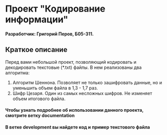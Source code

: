 ﻿# Проект "Кодирование информации"
#### Разработчик: Григорий Перов, Б05-311.


## Краткое описание
Перед вами небольшой проект, позволяющий кодировать и декодировать 
текстовые (*.txt) файлы. В нем реализованы два алгоритмa:  <br>
1) Алгоритм Шеннона. Позволяет не только зашифровать данные, но 
и уменьшить объем файла в 1,3  - 1,7 раз.
2) Шифр Цезаря. Один из самых несложных шифров. Не изменяет объем 
итогового файла. <br>

#### Чтобы узнать подробнее об использовании данного проекта, смотрите ветку documentation
#### В ветке development вы найдете код и пример текстового файла
